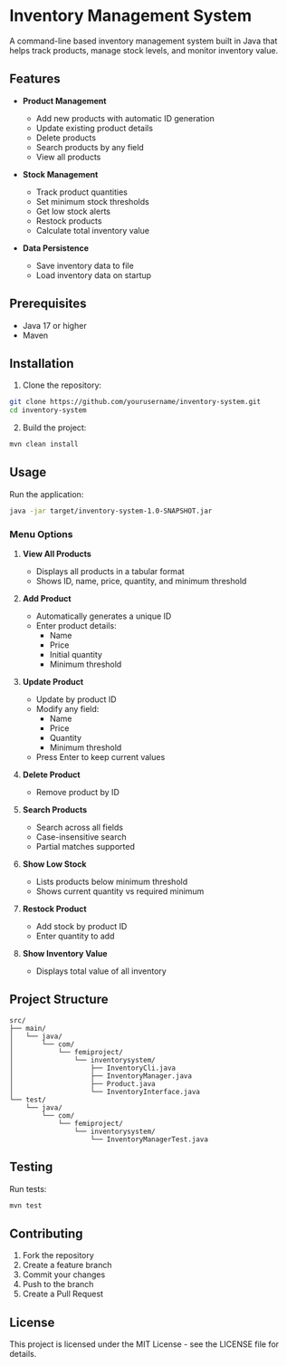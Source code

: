 # Inventory Management System

A command-line based inventory management system built in Java that helps track products, manage stock levels, and monitor inventory value.

## Features

- **Product Management**

  - Add new products with automatic ID generation
  - Update existing product details
  - Delete products
  - Search products by any field
  - View all products

- **Stock Management**

  - Track product quantities
  - Set minimum stock thresholds
  - Get low stock alerts
  - Restock products
  - Calculate total inventory value

- **Data Persistence**
  - Save inventory data to file
  - Load inventory data on startup

## Prerequisites

- Java 17 or higher
- Maven

## Installation

1. Clone the repository:

```bash
git clone https://github.com/yourusername/inventory-system.git
cd inventory-system
```

2. Build the project:

```bash
mvn clean install
```

## Usage

Run the application:

```bash
java -jar target/inventory-system-1.0-SNAPSHOT.jar
```

### Menu Options

1. **View All Products**

   - Displays all products in a tabular format
   - Shows ID, name, price, quantity, and minimum threshold

2. **Add Product**

   - Automatically generates a unique ID
   - Enter product details:
     - Name
     - Price
     - Initial quantity
     - Minimum threshold

3. **Update Product**

   - Update by product ID
   - Modify any field:
     - Name
     - Price
     - Quantity
     - Minimum threshold
   - Press Enter to keep current values

4. **Delete Product**

   - Remove product by ID

5. **Search Products**

   - Search across all fields
   - Case-insensitive search
   - Partial matches supported

6. **Show Low Stock**

   - Lists products below minimum threshold
   - Shows current quantity vs required minimum

7. **Restock Product**

   - Add stock by product ID
   - Enter quantity to add

8. **Show Inventory Value**
   - Displays total value of all inventory

## Project Structure

```
src/
├── main/
│   └── java/
│       └── com/
│           └── femiproject/
│               └── inventorysystem/
│                   ├── InventoryCli.java
│                   ├── InventoryManager.java
│                   ├── Product.java
│                   └── InventoryInterface.java
└── test/
    └── java/
        └── com/
            └── femiproject/
                └── inventorysystem/
                    └── InventoryManagerTest.java
```

## Testing

Run tests:

```bash
mvn test
```

## Contributing

1. Fork the repository
2. Create a feature branch
3. Commit your changes
4. Push to the branch
5. Create a Pull Request

## License

This project is licensed under the MIT License - see the LICENSE file for details.
